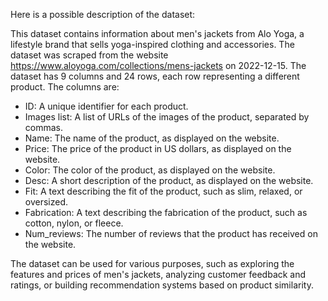 Here is a possible description of the dataset:

This dataset contains information about men's jackets from Alo Yoga, a lifestyle brand that sells yoga-inspired clothing and accessories. The dataset was scraped from the website https://www.aloyoga.com/collections/mens-jackets on 2022-12-15. The dataset has 9 columns and 24 rows, each row representing a different product. The columns are:

- ID: A unique identifier for each product.
- Images list: A list of URLs of the images of the product, separated by commas.
- Name: The name of the product, as displayed on the website.
- Price: The price of the product in US dollars, as displayed on the website.
- Color: The color of the product, as displayed on the website.
- Desc: A short description of the product, as displayed on the website.
- Fit: A text describing the fit of the product, such as slim, relaxed, or oversized.
- Fabrication: A text describing the fabrication of the product, such as cotton, nylon, or fleece.
- Num_reviews: The number of reviews that the product has received on the website.

The dataset can be used for various purposes, such as exploring the features and prices of men's jackets, analyzing customer feedback and ratings, or building recommendation systems based on product similarity.

